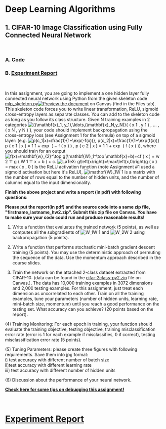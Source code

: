 ﻿# Deep Learning Algorithms
## 1. CIFAR-10 Image Classification using Fully Connected Neural Network
&nbsp;

### A. [Code](https://github.com/csdankim/DL_ALG/blob/master/CIFAR-10%20Image%20Classification%20using%20Fully%20Connected%20Neural%20Network/dongkyu_kim_hw2.py)
### B. [Experiment Report](https://github.com/csdankim/DL_ALG/blob/master/CIFAR-10%20Image%20Classification%20using%20Fully%20Connected%20Neural%20Network/dongkyu_kim_hw2_report.pdf)
&nbsp;

In this assignment, you are going to implement a one hidden layer fully connected neural network using Python from the given skeleton code  [mlp_skeleton.py](https://oregonstate.instructure.com/courses/1751431/files/77004411/download?wrap=1 "MLP_Skeleton.py")[![Preview the document](https://oregonstate.instructure.com/images/preview.png)](https://oregonstate.instructure.com/courses/1751431/files/77004411/download?wrap=1 "Preview the document")  on Canvas (find in the Files tab). This skeleton code forces you to write linear transformation, ReLU, sigmoid cross-entropy layers as separate classes. You can add to the skeleton code as long as you follow its class structure. Given N training examples in 2 categories  ![\{(\mathbf{x}_1, y_1),\ldots,(\mathbf{x}_N,y_N)\}](https://oregonstate.instructure.com/equation_images/%255C%257B%2528%255Cmathbf%257Bx%257D_1%252C%2520y_1%2529%252C%255Cldots%252C%2528%255Cmathbf%257Bx%257D_N%252Cy_N%2529%255C%257D "\{(\mathbf{x}_1, y_1),\ldots,(\mathbf{x}_N,y_N)\}"){  (  x  1  ,  y  1  )  ,  …  ,  (  x  N  ,  y  N  )  }, your code should implement backpropagation using the cross-entropy loss (see Assignment 1 for the formula) on top of a sigmoid layer: (e.g.  ![p(c_1|x)=\frac{1}{1+\exp(-f(x))}, p(c_2|x)=\frac{1}{1+\exp(f(x))}](https://oregonstate.instructure.com/equation_images/p%2528c_1%257Cx%2529%253D%255Cfrac%257B1%257D%257B1%2B%255Cexp%2528-f%2528x%2529%2529%257D%252C%2520p%2528c_2%257Cx%2529%253D%255Cfrac%257B1%257D%257B1%2B%255Cexp%2528f%2528x%2529%2529%257D "p(c_1|x)=\frac{1}{1+\exp(-f(x))}, p(c_2|x)=\frac{1}{1+\exp(f(x))}")p  (  c  1  |  x  )  =  1  1  +  exp  ⁡  (  −  f  (  x  )  )  ,  p  (  c  2  |  x  )  =  1  1  +  exp  ⁡  (  f  (  x  )  )), where you should train for an output  ![f(x)=\mathbf{w}_{2}^\top g(\mathbf{W}_1^\top \mathbf{x}+b)+c](https://oregonstate.instructure.com/equation_images/f%2528x%2529%253D%255Cmathbf%257Bw%257D_%257B2%257D%255E%255Ctop%2520g%2528%255Cmathbf%257BW%257D_1%255E%255Ctop%2520%255Cmathbf%257Bx%257D%2Bb%2529%2Bc "f(x)=\mathbf{w}_{2}^\top g(\mathbf{W}_1^\top \mathbf{x}+b)+c")f  (  x  )  =  w  2  ⊤  g  (  W  1  ⊤  x  +  b  )  +  c.  ![LaTeX: g\left(x\right)=\max\left(x,0\right)](https://oregonstate.instructure.com/equation_images/g%255Cleft(x%255Cright)%253D%255Cmax%255Cleft(x%252C0%255Cright) "g\left(x\right)=\max\left(x,0\right)")g  (  x  )  =  max  (  x  ,  0  ) is the ReLU activation function (note Assignment #1 used a sigmoid activation but here it's ReLU),  ![\mathbf{W}_1](https://oregonstate.instructure.com/equation_images/%255Cmathbf%257BW%257D_1 "\mathbf{W}_1")W  1 is a matrix with the number of rows equal to the number of hidden units, and the number of columns equal to the input dimensionality.

**Finish the above project and write a report (in pdf) with following questions:**

**Please put the report(in pdf) and the source code into a same zip file, "firstname_lastname_hw2.zip". Submit this zip file on Canvas. You have to make sure your code could run and produce reasonable results!**

1) Write a function that evaluates the trained network (5 points), as well as computes all the subgradients of  ![W_1](https://oregonstate.instructure.com/equation_images/W_1 "W_1")W  1 and  ![W_2](https://oregonstate.instructure.com/equation_images/W_2 "W_2")W  2 using backpropagation (5 points).

2) Write a function that performs stochastic mini-batch gradient descent training (5 points). You may use the deterministic approach of permuting the sequence of the data. Use the momentum approach described in the course slides.

3) Train the network on the attached 2-class dataset extracted from CIFAR-10: (data can be found in the  [cifar-2class-py2.zip](https://oregonstate.instructure.com/courses/1751431/files/77004417/download?wrap=1 "cifar-2class-py2.zip")  file on Canvas.). The data has 10,000 training examples in 3072 dimensions and 2,000 testing examples. For this assignment, just treat each dimension as uncorrelated to each other. Train on all the training examples, tune your parameters (number of hidden units, learning rate, mini-batch size, momentum) until you reach a good performance on the testing set. What accuracy can you achieve? (20 points based on the report).

(4) Training Monitoring: For each epoch in training, your function should evaluate the training objective, testing objective, training misclassification error rate (error is 1 for each example if misclassifies, 0 if correct), testing misclassification error rate (5 points).

(5) Tuning Parameters: please create three figures with following requirements. Save them into jpg format:  
i) test accuracy with different number of batch size  
ii)test accuracy with different learning rate  
iii) test accuracy with different number of hidden units

(6) Discussion about the performance of your neural network.

**[Check here for some tips on debugging this assignment!](https://oregonstate.instructure.com/courses/1751431/discussion_topics/8769709 "Assignment #2 Tips")**

&nbsp;
# [Experiment Report](https://github.com/csdankim/DL_ALG/blob/master/CIFAR-10%20Image%20Classification%20using%20Fully%20Connected%20Neural%20Network/dongkyu_kim_hw2_report.pdf)